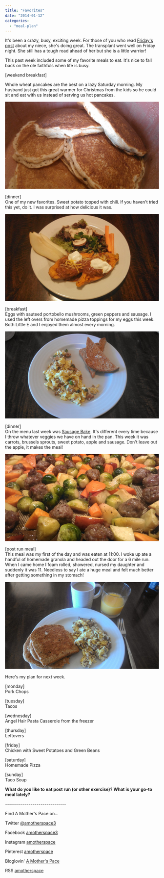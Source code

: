 ```yaml
---
title: "Favorites"
date: "2014-01-12"
categories: 
  - "meal-plan"
---
```


It's been a crazy, busy, exciting week. For those of you who read [Friday's post](http://amotherspace.blogspot.com/2014/01/she-is-fierce.html#.UtGLXPRDtSf) about my niece, she's doing great. The transplant went well on Friday night. She still has a tough road ahead of her but she is a little warrior! 

  

This past week included some of my favorite meals to eat. It's nice to fall back on the ole faithfuls when life is busy.

  

\[weekend breakfast\]

Whole wheat pancakes are the best on a lazy Saturday morning. My husband just got this great warmer for Christmas from the kids so he could sit and eat with us instead of serving us hot pancakes.

  

[![Favorites | A Mother's Pace](images/IMAG4019.jpg "Favorites | A Mother's Pace")](http://amotherspace.net/wp-content/uploads/2014/01/IMAG4019.jpg)

  
\[dinner\]  
One of my new favorites. Sweet potato topped with chili. If you haven't tried this yet, do it. I was surprised at how delicious it was.  
  
  

[![Favorites | A Mother's Pace](images/IMAG4026.jpg "Favorites | A Mother's Pace")](http://amotherspace.net/wp-content/uploads/2014/01/IMAG4026.jpg)

  
\[breakfast\]  
Eggs with sauteed portobello mushrooms, green peppers and sausage. I used the left overs from homemade pizza toppings for my eggs this week. Both Little E and I enjoyed them almost every morning.  
  
  

[![Favorites | A Mother's Pace](images/IMAG4046.jpg "Favorites | A Mother's Pace")](http://amotherspace.net/wp-content/uploads/2014/01/IMAG4046.jpg)

  
\[dinner\]  
On the menu last week was [Sausage Bake](http://amotherspace.blogspot.com/2013/10/sausage-bake.html#.UtB2m_RDtSc). It's different every time because I throw whatever veggies we have on hand in the pan. This week it was carrots, brussels sprouts, sweet potato, apple and sausage. Don't leave out the apple, it makes the meal!  
  
  

[![Favorites | A Mother's Pace](images/IMAG4067.jpg "Favorites | A Mother's Pace")](http://amotherspace.net/wp-content/uploads/2014/01/IMAG4067.jpg)

  
\[post run meal\]  
This meal was my first of the day and was eaten at 11:00. I woke up ate a handful of homemade granola and headed out the door for a 6 mile run. When I came home I foam rolled, showered, nursed my daughter and suddenly it was 11. Needless to say I ate a huge meal and felt much better after getting something in my stomach!  
  
  

[![Favorites | A Mother's Pace](images/IMAG4078.jpg "Favorites | A Mother's Pace")](http://amotherspace.net/wp-content/uploads/2014/01/IMAG4078.jpg)

  
  
Here's my plan for next week.  
  
\[monday\]  
Pork Chops  
  
\[tuesday\]  
Tacos  
  
\[wednesday\]  
Angel Hair Pasta Casserole from the freezer  
  
\[thursday\]  
Leftovers  
  
\[friday\]  
Chicken with Sweet Potatoes and Green Beans  
  
\[saturday\]  
Homemade Pizza   
  
\[sunday\]  
Taco Soup  
  
  

**What do you like to eat post run (or other exercise)? What is your go-to meal lately?**

  
  
  

\-------------------------------

  

Find A Mother's Pace on...  
  
Twitter [@amotherspace3](https://twitter.com/amotherspace3)  
  
Facebook [amotherspace3](http://facebook.com/amotherspace3)  
  
Instagram [amotherspace](http://instagram.com/amotherspace)  
  
Pinterest [amotherspace](http://pinterest.com/amotherspace/)  
  
Bloglovin' [A Mother's Pace](http://www.bloglovin.com/en/blog/6680087)  
  
RSS [amotherspace](http://feeds.feedburner.com/amotherspace)
